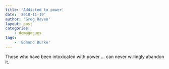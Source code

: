 ```yaml
---
title: 'Addicted to power'
date: '2018-11-19'
author: 'Greg Raven'
layout: post
categories:
    - demagogues
tags:
    - 'Edmund Burke'
---
```


Those who have been intoxicated with power … can never willingly abandon it.